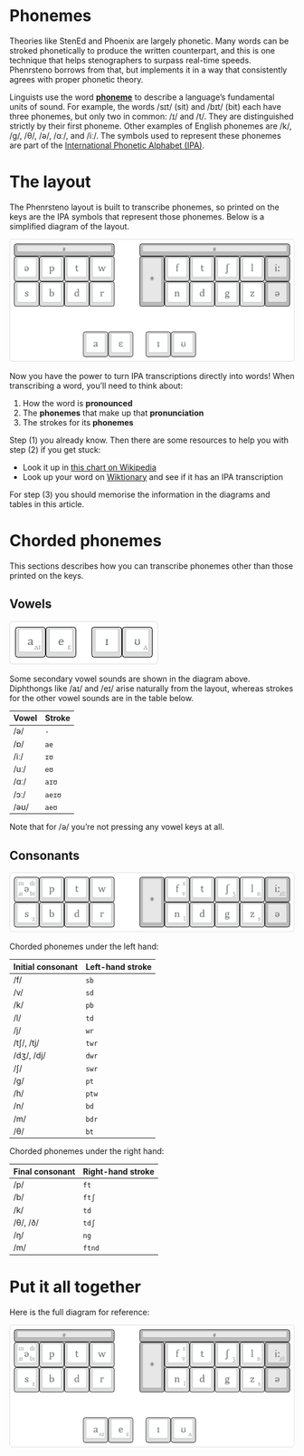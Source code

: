# Phonemes

Theories like StenEd and Phoenix are largely phonetic. Many words can be stroked phonetically to produce the written counterpart, and this is one technique that helps stenographers to surpass real-time speeds. Phenrsteno borrows from that, but implements it in a way that consistently agrees with proper phonetic theory.

Linguists use the word **[phoneme](https://en.wikipedia.org/wiki/Phoneme)** to describe a language’s fundamental units of sound. For example, the words /sɪt/ (sit) and /bɪt/ (bit) each have three phonemes, but only two in common: /ɪ/ and /t/. They are distinguished strictly by their first phoneme. Other examples of English phonemes are /k/, /g/, /θ/, /ə/, /ɑː/, and /iː/. The symbols used to represent these phonemes are part of the [International Phonetic Alphabet (IPA)](https://en.wikipedia.org/wiki/International_Phonetic_Alphabet).

# The layout

The Phenrsteno layout is built to transcribe phonemes, so printed on the keys are the IPA symbols that represent those phonemes. Below is a simplified diagram of the layout.

![Phenrsteno layout with simple legends](./png/layout-simple.png)

Now you have the power to turn IPA transcriptions directly into words\! When transcribing a word, you’ll need to think about:

1.  How the word is **pronounced**
2.  The **phonemes** that make up that **pronunciation**
3.  The strokes for its **phonemes**

Step (1) you already know. Then there are some resources to help you with step (2) if you get stuck:

  - Look it up in [this chart on Wikipedia](https://en.wikipedia.org/wiki/International_Phonetic_Alphabet_chart#Vowels)
  - Look up your word on [Wiktionary](https://en.wiktionary.org/wiki/Wiktionary:Main_Page) and see if it has an IPA transcription

For step (3) you should memorise the information in the diagrams and tables in this article.

# Chorded phonemes

This sections describes how you can transcribe phonemes other than those printed on the keys.

## Vowels

![Phenrsteno vowels](./png/layout-vowels.png)

Some secondary vowel sounds are shown in the diagram above. Diphthongs like /aɪ/ and /eɪ/ arise naturally from the layout, whereas strokes for the other vowel sounds are in the table below.

| Vowel | Stroke |
| :---- | :----- |
| /ə/   | `-`    |
| /ɒ/   | `ae`   |
| /iː/  | `ɪʊ`   |
| /uː/  | `eʊ`   |
| /ɑː/  | `aɪʊ`  |
| /ɔː/  | `aeɪʊ` |
| /əʊ/  | `aeʊ`  |

Note that for /ə/ you’re not pressing any vowel keys at all.

## Consonants

![Phenrsteno consonants](./png/layout-consonants.png)

Chorded phonemes under the left hand:

| Initial consonant | Left-hand stroke |
| :---------------- | :--------------- |
| /f/               | `sb`             |
| /v/               | `sd`             |
| /k/               | `pb`             |
| /l/               | `td`             |
| /j/               | `wr`             |
| /tʃ/, /tj/        | `twr`            |
| /dʒ/, /dj/        | `dwr`            |
| /ʃ/               | `swr`            |
| /g/               | `pt`             |
| /h/               | `ptw`            |
| /n/               | `bd`             |
| /m/               | `bdr`            |
| /θ/               | `bt`             |

Chorded phonemes under the right hand:

| Final consonant | Right-hand stroke |
| :-------------- | :---------------- |
| /p/             | `ft`              |
| /b/             | `ftʃ`             |
| /k/             | `td`              |
| /θ/, /ð/        | `tdʃ`             |
| /ŋ/             | `ng`              |
| /m/             | `ftnd`            |

# Put it all together

Here is the full diagram for reference:

![Full Phenrsteno layout](./png/layout.png)

